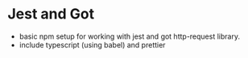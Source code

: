 # Jest and Got

- basic npm setup for working with jest and got http-request library.
- include typescript (using babel) and prettier
